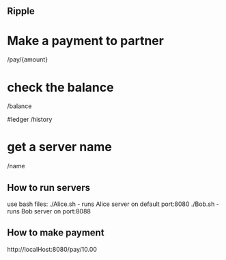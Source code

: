 ## Ripple

# Make a payment to partner
/pay/{amount}

# check the balance
/balance

#ledger
/history

# get a server name
/name

## How to run servers

use bash files:
./Alice.sh - runs Alice server on default port:8080
./Bob.sh - runs Bob server on  port:8088

## How to make payment
http://localHost:8080/pay/10.00
